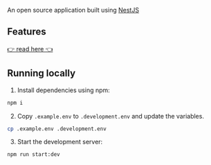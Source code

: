 An open source application built using [NestJS](https://nestjs.com/) 

## Features

[👉 read here 👈](https://github.com/vvvvvvvector/social-network-client?tab=readme-ov-file#features)

## Running locally

1. Install dependencies using npm:

```sh
npm i
```

2. Copy `.example.env` to `.development.env` and update the variables.

```sh
cp .example.env .development.env
```

3. Start the development server:

```sh
npm run start:dev
```
